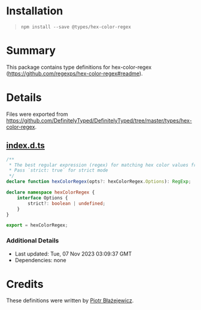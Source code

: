 # Installation
> `npm install --save @types/hex-color-regex`

# Summary
This package contains type definitions for hex-color-regex (https://github.com/regexps/hex-color-regex#readme).

# Details
Files were exported from https://github.com/DefinitelyTyped/DefinitelyTyped/tree/master/types/hex-color-regex.
## [index.d.ts](https://github.com/DefinitelyTyped/DefinitelyTyped/tree/master/types/hex-color-regex/index.d.ts)
````ts
/**
 * The best regular expression (regex) for matching hex color values from string.
 * Pass `strict: true` for strict mode
 */
declare function hexColorRegex(opts?: hexColorRegex.Options): RegExp;

declare namespace hexColorRegex {
    interface Options {
        strict?: boolean | undefined;
    }
}

export = hexColorRegex;

````

### Additional Details
 * Last updated: Tue, 07 Nov 2023 03:09:37 GMT
 * Dependencies: none

# Credits
These definitions were written by [Piotr Błażejewicz](https://github.com/peterblazejewicz).
